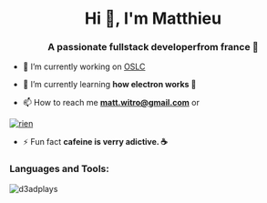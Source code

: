 <h1 align="center">Hi 👋, I'm Matthieu</h1>
<h3 align="center">A passionate fullstack developerfrom france 🥐</h3>

- 🔭 I’m currently working on [OSLC](https://github.com/D3adPlays/oslc)

- 🌱 I’m currently learning **how electron works 🤔**

- 📫 How to reach me **matt.witro@gmail.com** or

<a href=""><img src="https://discord.c99.nl/widget/theme-4/281718112427048960.png" alt="rien"/></a>

- ⚡ Fun fact **cafeine is verry adictive. ☕**

<h3 align="left">Languages and Tools:</h3>

<p><img align="center" src="https://github-readme-stats.vercel.app/api/top-langs?username=d3adplays&show_icons=true&locale=en&layout=compact" alt="d3adplays" /></p>
